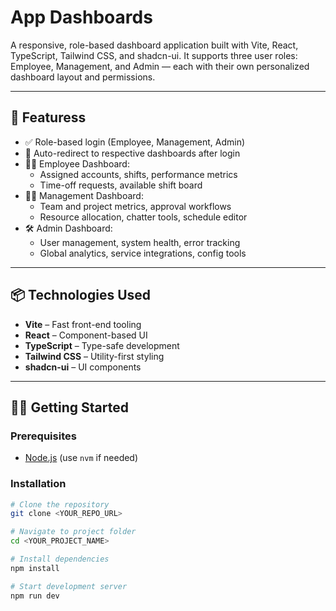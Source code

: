 # App Dashboards

A responsive, role-based dashboard application built with Vite, React, TypeScript, Tailwind CSS, and shadcn-ui. It supports three user roles: Employee, Management, and Admin — each with their own personalized dashboard layout and permissions.

---

## 🚀 Featuress

- ✅ Role-based login (Employee, Management, Admin)
- 🎯 Auto-redirect to respective dashboards after login
- 🧑‍💼 Employee Dashboard:
  - Assigned accounts, shifts, performance metrics
  - Time-off requests, available shift board
- 👩‍💼 Management Dashboard:
  - Team and project metrics, approval workflows
  - Resource allocation, chatter tools, schedule editor
- 🛠️ Admin Dashboard:
  - User management, system health, error tracking
  - Global analytics, service integrations, config tools

---

## 📦 Technologies Used

- **Vite** – Fast front-end tooling
- **React** – Component-based UI
- **TypeScript** – Type-safe development
- **Tailwind CSS** – Utility-first styling
- **shadcn-ui** – UI components

---

## 🧑‍💻 Getting Started

### Prerequisites

- [Node.js](https://nodejs.org/) (use `nvm` if needed)

### Installation

```bash
# Clone the repository
git clone <YOUR_REPO_URL>

# Navigate to project folder
cd <YOUR_PROJECT_NAME>

# Install dependencies
npm install

# Start development server
npm run dev


